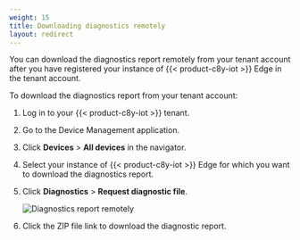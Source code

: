 ```yaml
---
weight: 15
title: Downloading diagnostics remotely
layout: redirect
---
```


You can download the diagnostics report remotely from your tenant account after you have registered your instance of {{< product-c8y-iot >}} Edge in the tenant account.

To download the diagnostics report from your tenant account:

1. Log in to your {{< product-c8y-iot >}} tenant.

2. Go to the Device Management application.

3. Click **Devices** > **All devices** in the navigator.

4. Select your instance of {{< product-c8y-iot >}} Edge for which you want to download the diagnostics report.

5. Click **Diagnostics** > **Request diagnostic file**.

   ![Diagnostics report remotely](/images/edge-k8s/edge-k8s-remote-diagnostics.png)

6. Click the ZIP file link to download the diagnostic report.
